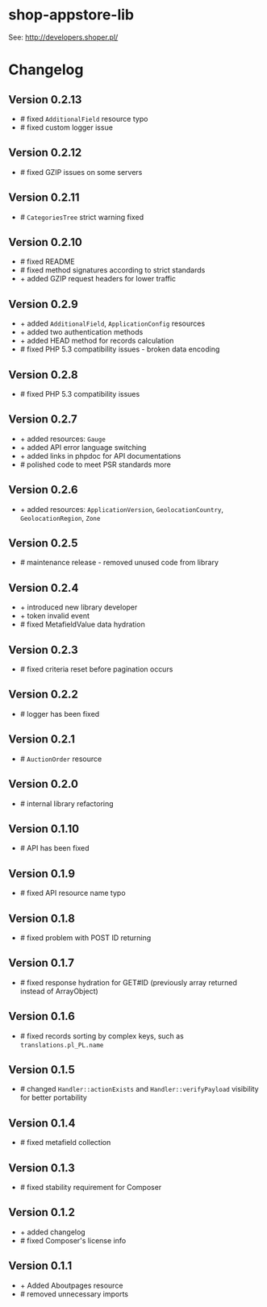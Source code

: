 shop-appstore-lib
=================

See: http://developers.shoper.pl/

# Changelog

## Version 0.2.13
* \# fixed ``AdditionalField`` resource typo
* \# fixed custom logger issue

## Version 0.2.12
* \# fixed GZIP issues on some servers

## Version 0.2.11
* \# ``CategoriesTree`` strict warning fixed

## Version 0.2.10
* \# fixed README
* \# fixed method signatures according to strict standards
* \+ added GZIP request headers for lower traffic

## Version 0.2.9
* \+ added ``AdditionalField``, ``ApplicationConfig`` resources
* \+ added two authentication methods
* \+ added HEAD method for records calculation
* \# fixed PHP 5.3 compatibility issues - broken data encoding

## Version 0.2.8
* \# fixed PHP 5.3 compatibility issues

## Version 0.2.7
* \+ added resources: ``Gauge``
* \+ added API error language switching
* \+ added links in phpdoc for API documentations
* \# polished code to meet PSR standards more

## Version 0.2.6
* \+ added resources: ``ApplicationVersion``, ``GeolocationCountry``, ``GeolocationRegion``, ``Zone``

## Version 0.2.5
* \# maintenance release - removed unused code from library

## Version 0.2.4
* \+ introduced new library developer
* \+ token invalid event
* \# fixed MetafieldValue data hydration

## Version 0.2.3
* \# fixed criteria reset before pagination occurs

## Version 0.2.2
* \# logger has been fixed

## Version 0.2.1
* \# ``AuctionOrder`` resource

## Version 0.2.0
* \# internal library refactoring

## Version 0.1.10
* \# API has been fixed

## Version 0.1.9
* \# fixed API resource name typo

## Version 0.1.8
* \# fixed problem with POST ID returning

## Version 0.1.7
* \# fixed response hydration for GET#ID (previously array returned instead of ArrayObject)

## Version 0.1.6
* \# fixed records sorting by complex keys, such as ``translations.pl_PL.name``

## Version 0.1.5
* \# changed ``Handler::actionExists`` and ``Handler::verifyPayload`` visibility for better portability

## Version 0.1.4
* \# fixed metafield collection

## Version 0.1.3
* \# fixed stability requirement for Composer

## Version 0.1.2

* \+ added changelog
* \# fixed Composer's license info

## Version 0.1.1

* \+ Added Aboutpages resource
* \# removed unnecessary imports
